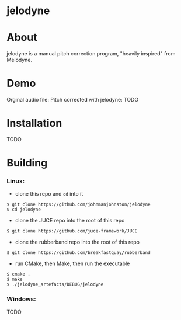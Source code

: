 # jelodyne

# About
jelodyne is a manual pitch correction program, "heavily inspired" from Melodyne.

# Demo
Orginal audio file:
Pitch corrected with jelodyne:
TODO

# Installation
TODO

# Building
### Linux:
- clone this repo and `cd` into it
```shell
$ git clone https://github.com/johnmanjohnston/jelodyne
$ cd jelodyne
```
- clone the JUCE repo into the root of this repo
```shell
$ git clone https://github.com/juce-framework/JUCE
```
- clone the rubberband repo into the root of this repo
```shell 
$ git clone https://github.com/breakfastquay/rubberband
```

- run CMake, then Make, then run the executable
```shell
$ cmake .
$ make
$ ./jelodyne_artefacts/DEBUG/jelodyne
```
### Windows:
TODO
